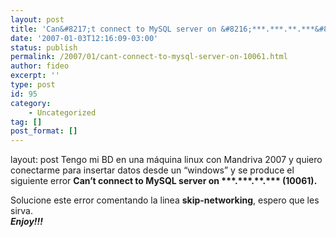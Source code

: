 ```yaml
---
layout: post
title: 'Can&#8217;t connect to MySQL server on &#8216;***.***.**.***&#8217; (10061)'
date: '2007-01-03T12:16:09-03:00'
status: publish
permalink: /2007/01/cant-connect-to-mysql-server-on-10061.html
author: fideo
excerpt: ''
type: post
id: 95
category:
    - Uncategorized
tag: []
post_format: []
---
```

layout: post
Tengo mi BD en una máquina linux con Mandriva 2007 y quiero conectarme para insertar datos desde un “windows” y se produce el siguiente error **Can’t connect to MySQL server on \*\*\*.\*\*\*.\*\*.\*\*\* (10061).**

Solucione este error comentando la linea **skip-networking**, espero que les sirva.  
***Enjoy!!!***
